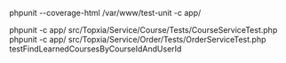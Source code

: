 phpunit --coverage-html  /var/www/test-unit -c app/

phpunit -c app/ src/Topxia/Service/Course/Tests/CourseServiceTest.php
phpunit -c app/ src/Topxia/Service/Order/Tests/OrderServiceTest.php
testFindLearnedCoursesByCourseIdAndUserId
